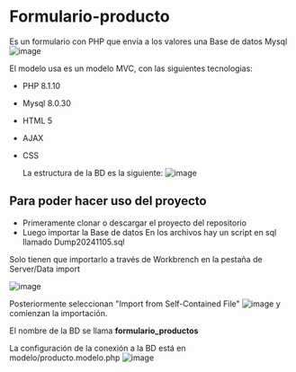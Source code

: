 # Formulario-producto
Es un formulario con PHP que envía a los valores una Base de datos Mysql
![image](https://github.com/user-attachments/assets/080a3d9d-841a-48c6-8991-93183ac5d2e9)



El modelo usa es un modelo MVC, con las siguientes tecnologias:
- PHP 8.1.10
- Mysql 8.0.30
- HTML 5
- AJAX 
- CSS

  La estructura de la BD es la siguiente:
  ![image](https://github.com/user-attachments/assets/981b5b43-7520-45f7-bd98-37b5b8007f98)

## Para poder hacer uso del proyecto 
- Primeramente clonar o descargar el proyecto del repositorio
- Luego importar la Base de datos
En los archivos hay un script en sql llamado Dump20241105.sql

Solo tienen que importarlo a través de Workbrench en la pestaña de Server/Data import

![image](https://github.com/user-attachments/assets/13d349e1-17fb-4310-a248-a4c9eeded3b9)

Posteriormente seleccionan "Import from Self-Contained File"
![image](https://github.com/user-attachments/assets/e60ba699-b4cd-447b-bc73-b707367f843a)
y comienzan la importación. 


El nombre de la BD se llama **formulario_productos**

La configuración de la conexión a la BD está en modelo/producto.modelo.php
![image](https://github.com/user-attachments/assets/517d09c1-bfdd-450b-9b56-ea37a5ed5fcc)



